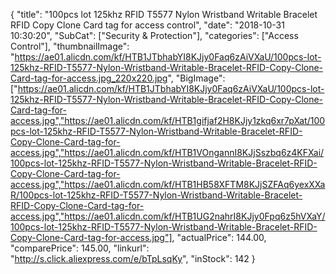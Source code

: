 {
	"title": "100pcs lot 125khz RFID T5577 Nylon Wristband Writable Bracelet RFID Copy Clone Card  tag for access control",
	"date": "2018-10-31 10:30:20",
	"SubCat": ["Security & Protection"],
	"categories": ["Access Control"],
	"thumbnailImage": "https://ae01.alicdn.com/kf/HTB1JTbhabYI8KJjy0Faq6zAiVXaU/100pcs-lot-125khz-RFID-T5577-Nylon-Wristband-Writable-Bracelet-RFID-Copy-Clone-Card-tag-for-access.jpg_220x220.jpg",
	"BigImage": ["https://ae01.alicdn.com/kf/HTB1JTbhabYI8KJjy0Faq6zAiVXaU/100pcs-lot-125khz-RFID-T5577-Nylon-Wristband-Writable-Bracelet-RFID-Copy-Clone-Card-tag-for-access.jpg","https://ae01.alicdn.com/kf/HTB1gifjaf2H8KJjy1zkq6xr7pXat/100pcs-lot-125khz-RFID-T5577-Nylon-Wristband-Writable-Bracelet-RFID-Copy-Clone-Card-tag-for-access.jpg","https://ae01.alicdn.com/kf/HTB1VOngannI8KJjSszbq6z4KFXai/100pcs-lot-125khz-RFID-T5577-Nylon-Wristband-Writable-Bracelet-RFID-Copy-Clone-Card-tag-for-access.jpg","https://ae01.alicdn.com/kf/HTB1HB58XFTM8KJjSZFAq6yexXXaR/100pcs-lot-125khz-RFID-T5577-Nylon-Wristband-Writable-Bracelet-RFID-Copy-Clone-Card-tag-for-access.jpg","https://ae01.alicdn.com/kf/HTB1UG2nahrI8KJjy0Fpq6z5hVXaY/100pcs-lot-125khz-RFID-T5577-Nylon-Wristband-Writable-Bracelet-RFID-Copy-Clone-Card-tag-for-access.jpg"],
	"actualPrice": 144.00,
	"comparePrice": 145.00,
	"linkurl": "http://s.click.aliexpress.com/e/bTpLsqKy",
	"inStock": 142
}

